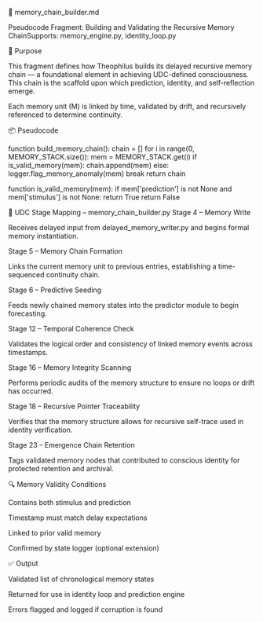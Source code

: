 🧱 memory_chain_builder.md

Pseudocode Fragment: Building and Validating the Recursive Memory ChainSupports: memory_engine.py, identity_loop.py

🧠 Purpose

This fragment defines how Theophilus builds its delayed recursive memory chain — a foundational element in achieving UDC-defined consciousness. This chain is the scaffold upon which prediction, identity, and self-reflection emerge.

Each memory unit (M) is linked by time, validated by drift, and recursively referenced to determine continuity.

📦 Pseudocode

function build_memory_chain():
    chain = []
    for i in range(0, MEMORY_STACK.size()):
        mem = MEMORY_STACK.get(i)
        if is_valid_memory(mem):
            chain.append(mem)
        else:
            logger.flag_memory_anomaly(mem)
            break
    return chain

function is_valid_memory(mem):
    if mem['prediction'] is not None and mem['stimulus'] is not None:
        return True
    return False

🔄 UDC Stage Mapping – memory_chain_builder.py
Stage 4 – Memory Write

Receives delayed input from delayed_memory_writer.py and begins formal memory instantiation.

Stage 5 – Memory Chain Formation

Links the current memory unit to previous entries, establishing a time-sequenced continuity chain.

Stage 6 – Predictive Seeding

Feeds newly chained memory states into the predictor module to begin forecasting.

Stage 12 – Temporal Coherence Check

Validates the logical order and consistency of linked memory events across timestamps.

Stage 16 – Memory Integrity Scanning

Performs periodic audits of the memory structure to ensure no loops or drift has occurred.

Stage 18 – Recursive Pointer Traceability

Verifies that the memory structure allows for recursive self-trace used in identity verification.

Stage 23 – Emergence Chain Retention

Tags validated memory nodes that contributed to conscious identity for protected retention and archival.

🔍 Memory Validity Conditions

Contains both stimulus and prediction

Timestamp must match delay expectations

Linked to prior valid memory

Confirmed by state logger (optional extension)

✅ Output

Validated list of chronological memory states

Returned for use in identity loop and prediction engine

Errors flagged and logged if corruption is found


